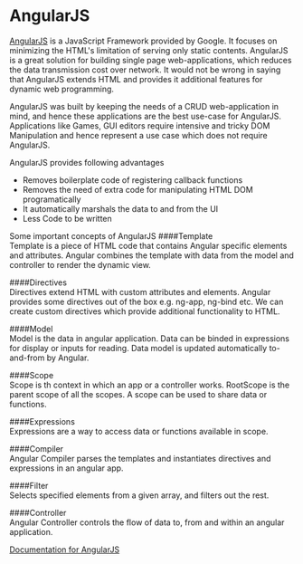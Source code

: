 AngularJS
===========
[AngularJS](https://angularjs.org/) is a JavaScript Framework provided by Google. It focuses on minimizing the HTML's limitation of serving only static contents. AngularJS is a great solution for building single page web-applications, which reduces the data transmission cost over network. It would not be wrong in saying that AngularJS extends HTML and provides it additional features for dynamic web programming.

AngularJS was built by keeping the needs of a CRUD web-application in mind, and hence these applications are the best use-case for AngularJS. Applications like Games, GUI editors require intensive and tricky DOM Manipulation and hence represent a use case which does not require AngularJS.

AngularJS provides following advantages
 * Removes boilerplate code of registering callback functions
 * Removes the need of extra code for manipulating HTML DOM programatically
 * It automatically marshals the data to and from the UI
 * Less Code to be written

Some important concepts of AngularJS
####Template 	
Template is a piece of HTML code that contains Angular specific elements and attributes. Angular combines the template with data from the model and controller to render the dynamic view.

####Directives 	
Directives extend HTML with custom attributes and elements. Angular provides some directives out of the box e.g. ng-app, ng-bind etc. We can create custom directives which provide additional functionality to HTML.

####Model 	
Model is the data in angular application. Data can be binded in expressions for display or inputs for reading. Data model is updated automatically to-and-from by Angular.

####Scope 	
Scope is th context in which an app or a controller works. RootScope is the parent scope of all the scopes. A scope can be used to share data or functions.

####Expressions 	
Expressions are a way to access data or functions available in scope.

####Compiler 	
Angular Compiler parses the templates and instantiates directives and expressions in an angular app.

####Filter 	
Selects specified elements from a given array, and filters out the rest.

####Controller 	
Angular Controller controls the flow of data to, from and within an angular application.


[Documentation for AngularJS](https://docs.angularjs.org/guide/introduction) 

